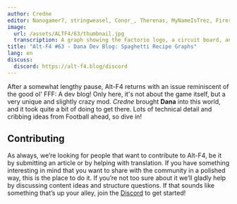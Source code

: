 ```yaml
---
author: Credne
editor: Nanogamer7, stringweasel, Conor_, Therenas, MyNameIsTrez, Firerazer
image:
  url: /assets/ALTF4/63/thumbnail.jpg
  transcription: A graph showing the Factorio logo, a circuit board, and a football
title: "Alt-F4 #63 - Dana Dev Blog: Spaghetti Recipe Graphs"
lang: en
discuss:
  discord: https://alt-f4.blog/discord
---
```


After a somewhat lengthy pause, Alt-F4 returns with an issue reminiscent of the good ol' FFF: A dev blog! Only here, it's not about the game itself, but a very unique and slightly crazy mod. *Credne* brought **Dana** into this world, and it took quite a bit of doing to get there. Lots of technical detail and cribbing ideas from Football ahead, so dive in!

## Contributing

As always, we’re looking for people that want to contribute to Alt-F4, be it by submitting an article or by helping with translation. If you have something interesting in mind that you want to share with the community in a polished way, this is the place to do it. If you’re not too sure about it we’ll gladly help by discussing content ideas and structure questions. If that sounds like something that’s up your alley, join the [Discord](https://alt-f4.blog/discord) to get started!
